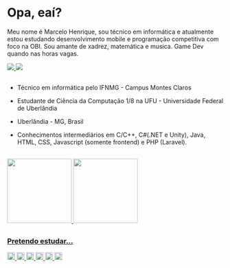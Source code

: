 <!--
**MarceloH1122/MarceloH1122** is a ✨ _special_ ✨ repository because its `README.md` (this file) appears on your GitHub profile.

Here are some ideas to get you started:

- 🔭 I’m currently working on ...
- 🌱 I’m currently learning ...
- 👯 I’m looking to collaborate on ...
- 🤔 I’m looking for help with ...
- 💬 Ask me about ...
- 📫 How to reach me: ...
- 😄 Pronouns: ...
- ⚡ Fun fact: ...
-->
# Opa, eaí?

Meu nome é Marcelo Henrique, sou técnico em informática e atualmente estou estudando desenvolvimento mobile e programação competitiva com foco na OBI. Sou amante de xadrez, matemática e musica. Game Dev quando nas horas vagas.

<a href="https://www.linkedin.com/in/marcelo-henrique-2327b423a/">
  <img src="https://img.shields.io/badge/LinkedIn-0077B5?style=for-the-badge&logo=linkedin&logoColor=white">
</a>
<a
href="https://youtube.com/@dioitadori">
<img src="https://img.shields.io/badge/Youtube-E62712?style=for-the-badge&logo=YouTube&logoColor=white">
</a>

##

- Técnico em informática pelo IFNMG - Campus Montes Claros

- Estudante de Ciência da Computação 1/8 na UFU - Universidade Federal de Uberlândia

- Uberlândia - MG, Brasil

- Conhecimentos intermediários em C/C++, C#(.NET e Unity), Java, HTML, CSS, Javascript (somente frontend) e PHP (Laravel).

##

<div>
<a href="https://github.com/MarceloH1122?tab=repositories">
<img height="150cm" src="https://github-readme-stats.vercel.app/api?username=MarceloH1122&show_icons=true&border_radius=30&theme=radical">


<img height="150cm" src="https://github-readme-stats.vercel.app/api/top-langs/?username=MarceloH1122&border_radius=20&theme=radical">

</div>

##

##
### Pretendo estudar...
<div>

<img height="18cm" src="https://img.shields.io/badge/C%2B%2B-00599C?style=for-the-badge&logo=c%2B%2B&logoColor=white">
<img height="18cm" src="https://img.shields.io/badge/C%23-239120?style=for-the-badge&logo=c-sharp&logoColor=white">
<img height="18cm" src="https://img.shields.io/badge/Unity-100000?style=for-the-badge&logo=unity&logoColor=white">
<img height="18cm" src="https://img.shields.io/badge/HTML5-E34F26?style=for-the-badge&logo=html5&logoColor=white">
<img height="18cm" src="https://img.shields.io/badge/CSS-239120?&style=for-the-badge&logo=css3&logoColor=white">
<img height="18cm" src="https://img.shields.io/badge/JavaScript-F7DF1E?style=for-the-badge&logo=javascript&logoColor=black">

</div>
